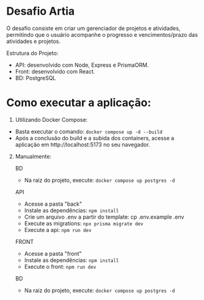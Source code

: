 # Desafio Artia
O desafio consiste em criar um gerenciador de projetos e atividades, permitindo que o usuário acompanhe o progresso e vencimentos/prazo das atividades e projetos.

Estrutura do Projeto:

- API: desenvolvido com Node, Express e PrismaORM.
- Front: desenvolvido com React.
- BD: PostgreSQL

# Como executar a aplicação:
1. Utilizando Docker Compose:
- Basta executar o comando: `docker compose up -d --build`
- Após a conclusão do build e a subida dos containers, acesse a aplicação em http://localhost:5173 no seu navegador.

2. Manualmente:

    BD
    - Na raiz do projeto, execute: `docker compose up postgres -d`

    API
    - Acesse a pasta "back"
    - Instale as dependências: `npm install`
    - Crie um arquivo .env a partir do template: cp .env.example .env
    - Execute as migrations: `npx prisma migrate dev`
    - Execute a api: `npm run dev`
    
    FRONT
    - Acesse a pasta "front"
    - Instale as dependências: `npm install`
    - Execute o front: `npm run dev`
    
    BD
    - Na raiz do projeto, execute: `docker compose up postgres -d`

